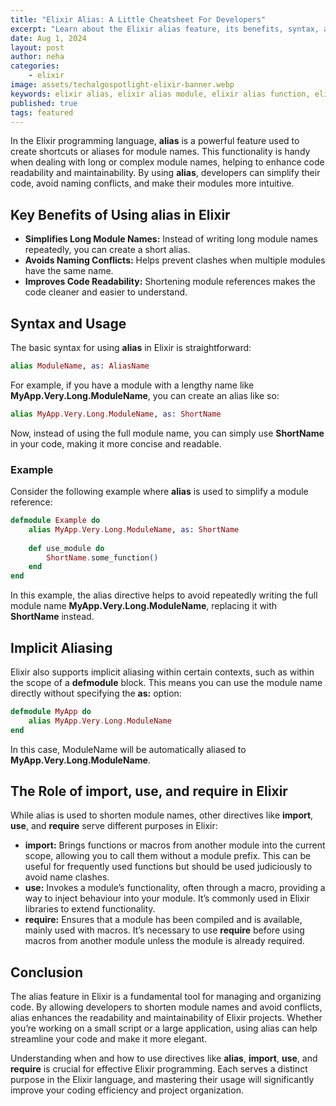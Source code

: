 ```yaml
---
title: "Elixir Alias: A Little Cheatsheet For Developers"
excerpt: "Learn about the Elixir alias feature, its benefits, syntax, and usage. This article provides a comprehensive guide to using alias in Elixir for creating module shortcuts and improving code readability."
date: Aug 1, 2024
layout: post
author: neha
categories:
    - elixir
image: assets/techalgospotlight-elixir-banner.webp
keywords: elixir alias, elixir alias module, elixir alias function, elixir alias example
published: true
tags: featured
---
```


In the Elixir programming language, **alias** is a powerful feature used to create shortcuts or aliases for module names. This functionality is handy when dealing with long or complex module names, helping to enhance code readability and maintainability. By using **alias**, developers can simplify their code, avoid naming conflicts, and make their modules more intuitive.

## Key Benefits of Using **alias** in Elixir

- **Simplifies Long Module Names:** Instead of writing long module names repeatedly, you can create a short alias.
- **Avoids Naming Conflicts:** Helps prevent clashes when multiple modules have the same name.
- **Improves Code Readability:** Shortening module references makes the code cleaner and easier to understand.

## Syntax and Usage

The basic syntax for using **alias** in Elixir is straightforward:

```elixir
alias ModuleName, as: AliasName
```

For example, if you have a module with a lengthy name like **MyApp.Very.Long.ModuleName**, you can create an alias like so:

```elixir
alias MyApp.Very.Long.ModuleName, as: ShortName
```

Now, instead of using the full module name, you can simply use **ShortName** in your code, making it more concise and readable.

### Example

Consider the following example where **alias** is used to simplify a module reference:

```elixir
defmodule Example do
    alias MyApp.Very.Long.ModuleName, as: ShortName
    
    def use_module do
        ShortName.some_function()
    end
end
```

In this example, the alias directive helps to avoid repeatedly writing the full module name **MyApp.Very.Long.ModuleName**, replacing it with **ShortName** instead.

## Implicit Aliasing

Elixir also supports implicit aliasing within certain contexts, such as within the scope of a **defmodule** block. This means you can use the module name directly without specifying the **as:** option:

```elixir
defmodule MyApp do
    alias MyApp.Very.Long.ModuleName
end
```

In this case, ModuleName will be automatically aliased to **MyApp.Very.Long.ModuleName**.

## The Role of import, use, and require in Elixir

While alias is used to shorten module names, other directives like **import**, **use**, and **require** serve different purposes in Elixir:

- **import:** Brings functions or macros from another module into the current scope, allowing you to call them without a module prefix. This can be useful for frequently used functions but should be used judiciously to avoid name clashes.
- **use:** Invokes a module’s functionality, often through a macro, providing a way to inject behaviour into your module. It’s commonly used in Elixir libraries to extend functionality.
- **require:** Ensures that a module has been compiled and is available, mainly used with macros. It’s necessary to use **require** before using macros from another module unless the module is already required.

## Conclusion

The alias feature in Elixir is a fundamental tool for managing and organizing code. By allowing developers to shorten module names and avoid conflicts, alias enhances the readability and maintainability of Elixir projects. Whether you’re working on a small script or a large application, using alias can help streamline your code and make it more elegant.

Understanding when and how to use directives like **alias**, **import**, **use**, and **require** is crucial for effective Elixir programming. Each serves a distinct purpose in the Elixir language, and mastering their usage will significantly improve your coding efficiency and project organization.